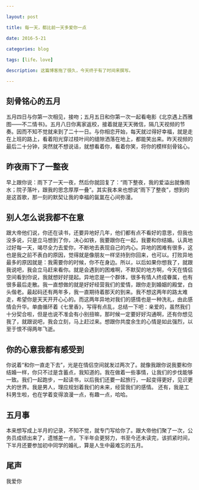 ```yaml
---

layout: post 

title: 每一天，都比前一天多爱你一点

date: 2016-5-21

categories: blog
 
tags: [life，love]

description: 这篇博客拖了很久，今天终于有了时间来撰写。

---
```


## 刻骨铭心的五月

五月四日与你第一次相见，接吻；五月五日和你第一次一起看电影《北京遇上西雅图——不二情书》。五月八日你离家返校，接着就是天天微信，隔几天视频的节奏。因而不知不觉就来到了二十一日。与你相恋开始，每天就过得好幸福，就是走在上班的路上，看着阳光穿过枝叶间的缝隙洒落在地上，都能笑出来。昨天视频的最后二十分钟，突然就不想说话，就想看着你，看着你笑，将你的模样刻骨铭心。

## 昨夜雨下了一整夜
 
 早上跟你说：雨下了一天一夜，然后你就回复了：“雨下整夜，我的爱溢出就像雨水；院子落叶，跟我的思念厚厚一叠”。其实我本来也想说“雨下了整夜”，想到的是这首歌，那一刻的默契让我的幸福的氤氲在心间弥漫。

## 别人怎么说我都不在意
 
跟大帝他们说，你还在读书，还要异地好几年，他们都有点不看好的意思，但我也没多说，只是立马想到了你，决心如铁，我要跟你在一起，我要和你结婚。认真地过好每一天，竭尽全力去爱你，不断地去表现自己的内心。异地的困难有很多，这也是我之前不表白的原因，觉得就是像朋友一样坚持到你回来，也可以。打败异地最多的原因就是：我需要你的时候，你不在身边。所以，以后如果你想我了，就跟我说吧，我会立马赶来看你。就是会遇到的困难啊，不默契的地方啊，今天在情侣空间看到你说，我就想好好提起。异地恋是一个群体，很多有情人终成眷属，也有很多最后走散。我一直想做的就是好好经营我们的爱情，跟你走到婚姻的殿堂，白头偕老。最起码还有两年多，我一直期待着那天的到来。我不想这两年的路太难走，希望你是天天开开心心的。而这两年异地对我们的感情也是一种洗礼，由此感情会升华。单曲循环着《七里香》，写得有点乱，总结一下吧：亲爱的，虽然我们十分契合啦，但是也说不准会有小别扭嘛，那时候一定要好好沟通啊，还有你想见我了，就跟说吧，我会立刻，马上赶过来。想跟你共度余生的心情是如此强烈，以至于恨不得两年飞逝。

## 你的心意我都有感受到

你说着“和你一直走下去”，光是在情侣空间就发过两次了。就像我跟你说我要和你结婚一样，你只不过是含蓄点，我知道的。我在做着一些事情，让我们的步伐能够一致。我们一起跑步，一起读书，以后我们还要一起旅行，一起变得更好，见识更大的世界。我是男人，理应规划着我们的未来，经营我们的感情。 还有，我是工科男生啦，也在学着变得浪漫一点，有趣一点，哈哈。

## 五月事

本来想写成上半月的记录，不知不觉，就专门写给你了。跟大帝他们聚了一次，公务员成绩出来了，遗憾差一点，下半年会更努力，书至今还未读完，该抓紧时间，下半月还要参加初中同学的婚礼，算是人生中最难忘的五月。

## 尾声

我爱你
